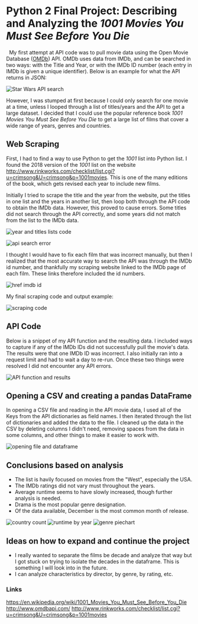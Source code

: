 # Python 2 Final Project: Describing and Analyzing the *1001 Movies You Must See Before You Die*
&nbsp;
My first attempt at API code was to pull movie data using the Open Movie Database ([OMDb]) API. OMDb uses data from IMDb, and can be searched in two ways: with the Title and Year, or with the IMDb ID number (each entry in IMDb is given a unique identifier). Below is an example for what the API returns in JSON:

![Star Wars API search](pic1.PNG)

However, I was stumped at first because I could only search for one movie at a time, unless I looped through a list of titles/years and the API to get a large dataset. I decided that I could use the popular reference book *1001 Movies You Must See Before You Die* to get a large list of films that cover a wide range of years, genres and countries.


## Web Scraping

First, I had to find a way to use Python to get the *1001* list into Python list. I found the 2018 version of the *1001* list on the website http://www.rinkworks.com/checklist/list.cgi?u=crimsong&U=crimsong&p=1001movies. This is one of the many editions of the book, which gets revised each year to include new films.

Initially I tried to scrape the title and the year from the website, put the titles in one list and the years in another list, then loop both through the API code to obtain the IMDb data. However, this proved to cause errors. Some titles did not search through the API correctly, and some years did not match from the list to the IMDb data. 

![year and titles lists code](pic2.PNG)

![api search error](pic3.PNG)

I thought I would have to fix each film that was incorrect manually, but then I realized that the most accurate way to search the API was through the IMDb id number, and thankfully my scraping website linked to the IMDb page of each film. These links therefore included the id numbers.

![href imdb id](pic4.PNG)

My final scraping code and output example: 

![scraping code](pic5.PNG)

## API Code
Below is a snippet of my API function and the resulting data. I included ways to capture if any of the IMDb IDs did not successfully pull the movie's data. The results were that one IMDb ID was incorrect. I also initially ran into a request limit and had to wait a day to re-run. Once these two things were resolved I did not encounter any API errors.

![API function and results](pic6.PNG)

## Opening a CSV and creating a pandas DataFrame

In opening a CSV file and reading in the API movie data, I used all of the Keys from the API dictionaries as field names. I then iterated through the list of dictionaries and added the data to the file. I cleaned up the data in the CSV by deleting columns I didn't need, removing spaces from the data in some columns, and other things to make it easier to work with. 

![opening file and dataframe](pic7.PNG)

## Conclusions based on analysis
 - The list is havily focused on movies from the "West", especially the USA.
 - The IMDb ratings did not vary must throughout the years.
 - Average runtime seems to have slowly increased, though further analysis is needed.
 - Drama is the most popular genre designation.
 - Of the data available, December is the most common month of release.

![country count](pic8.PNG)
![runtime by year](pic9.PNG)
![genre piechart](pic10.PNG)

## Ideas on how to expand and continue the project
   - I really wanted to separate the films be decade and analyze that way but I got stuck on trying to isolate the decades in the dataframe. This is something I will look into in the future. 
   - I can analyze characteristics by director, by genre, by rating, etc.


[OMDb]: <http://www.omdbapi.com/>

### Links
https://en.wikipedia.org/wiki/1001_Movies_You_Must_See_Before_You_Die
http://www.omdbapi.com/
http://www.rinkworks.com/checklist/list.cgi?u=crimsong&U=crimsong&p=1001movies


